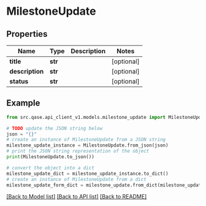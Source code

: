 # MilestoneUpdate


## Properties

Name | Type | Description | Notes
------------ | ------------- | ------------- | -------------
**title** | **str** |  | [optional] 
**description** | **str** |  | [optional] 
**status** | **str** |  | [optional] 

## Example

```python
from src.qase.api_client_v1.models.milestone_update import MilestoneUpdate

# TODO update the JSON string below
json = "{}"
# create an instance of MilestoneUpdate from a JSON string
milestone_update_instance = MilestoneUpdate.from_json(json)
# print the JSON string representation of the object
print(MilestoneUpdate.to_json())

# convert the object into a dict
milestone_update_dict = milestone_update_instance.to_dict()
# create an instance of MilestoneUpdate from a dict
milestone_update_form_dict = milestone_update.from_dict(milestone_update_dict)
```
[[Back to Model list]](../README.md#documentation-for-models) [[Back to API list]](../README.md#documentation-for-api-endpoints) [[Back to README]](../README.md)


